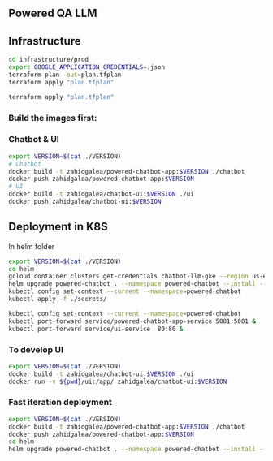 ##  Powered QA LLM


## Infrastructure

```bash
cd infrastructure/prod
export GOOGLE_APPLICATION_CREDENTIALS=.json
terraform plan -out=plan.tfplan
terraform apply "plan.tfplan"
```

```bash
terraform apply "plan.tfplan"
```

### Build the images first:

### Chatbot & UI

```bash
export VERSION=$(cat ./VERSION)
# Chatbot
docker build -t zahidgalea/powered-chatbot-app:$VERSION ./chatbot
docker push zahidgalea/powered-chatbot-app:$VERSION
# UI
docker build -t zahidgalea/chatbot-ui:$VERSION ./ui
docker push zahidgalea/chatbot-ui:$VERSION
```

## Deployment in K8S

In helm folder

```bash
export VERSION=$(cat ./VERSION)
cd helm
gcloud container clusters get-credentials chatbot-llm-gke --region us-east1 --project chatbot-llm-395402
helm upgrade powered-chatbot . --namespace powered-chatbot --install --create-namespace --debug --set app_version=$VERSION
kubectl config set-context --current --namespace=powered-chatbot
kubectl apply -f ./secrets/
```

```bash
kubectl config set-context --current --namespace=powered-chatbot
kubectl port-forward service/powered-chatbot-app-service 5001:5001 &
kubectl port-forward service/ui-service  80:80 &
```

### To develop UI

```bash
export VERSION=$(cat ./VERSION)
docker build -t zahidgalea/chatbot-ui:$VERSION ./ui
docker run -v ${pwd}/ui:/app/ zahidgalea/chatbot-ui:$VERSION
```

### Fast iteration deployment

```bash
export VERSION=$(cat ./VERSION)
docker build -t zahidgalea/powered-chatbot-app:$VERSION ./chatbot
docker push zahidgalea/powered-chatbot-app:$VERSION
cd helm
helm upgrade powered-chatbot . --namespace powered-chatbot --install --create-namespace --debug --set app_version=$VERSION
```
